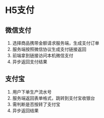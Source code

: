 # H5支付
## 微信支付
1. 选择商品携带金额请求服务端，生成支付订单
1. 服务端按照微信协议生成支付链接返回
1. 前端拿到链接访问本机微信支付
1. 异步返回支付结果
## 支付宝
1. 用户下单生产流水号
1. 服务端返回表单格式，跳转到支付宝收银台
1. 需判断是否按转了支付宝
1. 异步返回结果